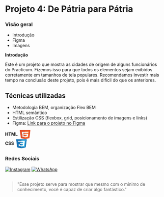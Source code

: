# Projeto 4: De Pátria para Pátria
### Visão geral    
* Introdução  
* Figma  
* Imagens  
  
**Introdução**    
  
Este é um projeto que mostra as cidades de origem de alguns funcionários do Practicum. Fizemos isso para que todos os elementos sejam exibidos corretamente em tamanhos de tela populares. Recomendamos investir mais tempo na conclusão deste projeto, pois é mais difícil do que os anteriores.  
  
## Técnicas utilizadas  
  
- Metodologia BEM, organização Flex BEM  
- HTML semântico  
- Estilização CSS (flexbox, grid, posicionamento de imagens e links)  
- Figma: [Link para o projeto no Figma](https://www.figma.com/file/1zCYcflj6BJx5VqOvXU9nb/Sprint-3-From-Homeland-to-Homeland-desktop-mobile?node-id=0%3A1)  

**HTML** <img align="center" alt="Ericky-HTML" height="30" width="40" src="https://raw.githubusercontent.com/devicons/devicon/master/icons/html5/html5-original.svg"><br>
**CSS** <img align="center" alt="Ericky-CSS" height="30" width="40" src="https://raw.githubusercontent.com/devicons/devicon/master/icons/css3/css3-original.svg">

### Redes Sociais

[![Instagram](https://img.shields.io/badge/Instagram-E4405F?style=for-the-badge&logo=instagram&logoColor=white)](https://www.instagram.com/ericky_dias/)
[![WhatsApp](https://img.shields.io/badge/WhatsApp-25D366?style=for-the-badge&logo=whatsapp&logoColor=white)](https://api.whatsapp.com/send?phone=351932910525&text=Vim%20pelo%20seu%20link%20no%20site%F0%9F%98%98)
<br><br>

> "Esse projeto serve para mostrar que mesmo com o mínimo de conhecimento, você é capaz de criar algo fantástico."